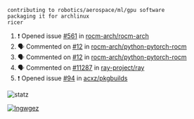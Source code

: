 ```
contributing to robotics/aerospace/ml/gpu software
packaging it for archlinux
ricer
```

<!--START_SECTION:activity-->
1. ❗️ Opened issue [#561](https://github.com/rocm-arch/rocm-arch/issues/561) in [rocm-arch/rocm-arch](https://github.com/rocm-arch/rocm-arch)
2. 🗣 Commented on [#12](https://github.com/rocm-arch/python-pytorch-rocm/issues/12) in [rocm-arch/python-pytorch-rocm](https://github.com/rocm-arch/python-pytorch-rocm)
3. 🗣 Commented on [#12](https://github.com/rocm-arch/python-pytorch-rocm/issues/12) in [rocm-arch/python-pytorch-rocm](https://github.com/rocm-arch/python-pytorch-rocm)
4. 🗣 Commented on [#11287](https://github.com/ray-project/ray/issues/11287) in [ray-project/ray](https://github.com/ray-project/ray)
5. ❗️ Opened issue [#94](https://github.com/acxz/pkgbuilds/issues/94) in [acxz/pkgbuilds](https://github.com/acxz/pkgbuilds)
<!--END_SECTION:activity-->


![statz](https://github-readme-stats.vercel.app/api?username=acxz&include_all_commits=true&show_icons=true)

[![lngwgez](https://github-readme-stats.vercel.app/api/top-langs/?username=acxz&layout=compact)](https://github.com/acxz/github-readme-stats)


<!--
**acxz/acxz** is a ✨ _special_ ✨ repository because its `README.md` (this file) appears on your GitHub profile.

Here are some ideas to get you started:

- 🔭 I’m currently working on ...
- 🌱 I’m currently learning ...
- 👯 I’m looking to collaborate on ...
- 🤔 I’m looking for help with ...
- 💬 Ask me about ...
- 📫 How to reach me: ...
- 😄 Pronouns: ...
- ⚡ Fun fact: ...
-->
